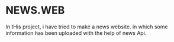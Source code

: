 # NEWS.WEB
In tHis project, i have tried to make a news website. in which some  information has been uploaded  with the help of news Api.
